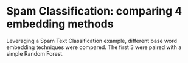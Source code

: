 # Spam Classification: comparing 4 embedding methods
Leveraging a Spam Text Classification example, different base word embedding techniques were compared. The first 3 were paired with a simple Random Forest.

<div align="center">
  



</div>
